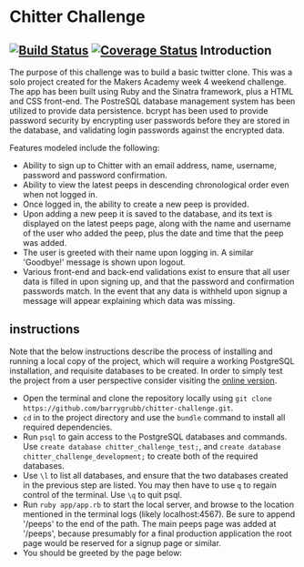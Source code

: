 Chitter Challenge
==================
[![Build Status](https://travis-ci.org/barrygrubb/chitter-challenge.svg?branch=master)](https://travis-ci.org/barrygrubb/chitter-challenge)
[![Coverage Status](https://coveralls.io/repos/github/barrygrubb/chitter-challenge/badge.svg?branch=master)](https://coveralls.io/github/barrygrubb/chitter-challenge?branch=master)
Introduction
-------
The purpose of this challenge was to build a basic twitter clone. This was a solo project created for the Makers Academy week 4 weekend challenge. The app has been built using Ruby and the Sinatra framework, plus a HTML and CSS front-end. The PostreSQL database management system has been utilized to provide data persistence. bcrypt has been used to provide password security by encrypting user passwords before they are stored in the database, and validating login passwords against the encrypted data.

Features modeled include the following:

* Ability to sign up to Chitter with an email address, name, username, password and password confirmation.
* Ability to view the latest peeps in descending chronological order even when not logged in.
* Once logged in, the ability to create a new peep is provided.
* Upon adding a new peep it is saved to the database, and its text is displayed on the latest peeps page, along with the name and username of the user who added the peep, plus the date and time that the peep was added.
* The user is greeted with their name upon logging in. A similar 'Goodbye!' message is shown upon logout.
* Various front-end and back-end validations exist to ensure that all user data is filled in upon signing up, and that the password and confirmation passwords match. In the event that any data is withheld upon signup a message will appear explaining which data was missing.

instructions
-------
Note that the below instructions describe the process of installing and running a local copy of the project, which will require a working PostgreSQL installation, and requisite databases to be created. In order to simply test the project from a user perspective consider visiting the [online version](https://chitter-challenge-bkg.herokuapp.com/peeps).

* Open the terminal and clone the repository locally using `git clone https://github.com/barrygrubb/chitter-challenge.git`.
* `cd` in to the project directory and use the `bundle` command to install all required dependencies.
* Run `psql` to gain access to the PostgreSQL databases and commands. Use `create database chitter_challenge_test;`, and `create database chitter_challenge_development;` to create both of the required databases.
* Use `\l` to list all databases, and ensure that the two databases created in the previous step are listed. You may then have to use `q` to regain control of the terminal. Use `\q` to quit psql.
* Run `ruby app/app.rb` to start the local server, and browse to the location mentioned in the terminal logs (likely localhost:4567). Be sure to append '/peeps' to the end of the path. The main peeps page was added at '/peeps', because presumably for a final production application the root page would be reserved for a signup page or similar.
* You should be greeted by the page below:
